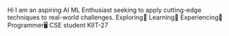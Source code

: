 Hi I am an aspiring AI ML Enthusiast seeking to apply cutting-edge techniques to real-world challenges.
Exploring🫏
Learning🤖
Experiencing👾
Programmer🖥️
CSE student KIIT-27

